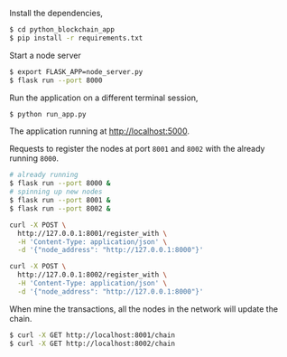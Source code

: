 Install the dependencies,
```sh
$ cd python_blockchain_app
$ pip install -r requirements.txt
```

Start a node server

```sh
$ export FLASK_APP=node_server.py
$ flask run --port 8000
```

Run the application on a different terminal session,

```sh
$ python run_app.py
```

The application running at [http://localhost:5000](http://localhost:5000).

Requests to register the nodes at port `8001` and `8002` with the already running `8000`.

```sh
# already running
$ flask run --port 8000 &
# spinning up new nodes
$ flask run --port 8001 &
$ flask run --port 8002 &
```


```sh
curl -X POST \
  http://127.0.0.1:8001/register_with \
  -H 'Content-Type: application/json' \
  -d '{"node_address": "http://127.0.0.1:8000"}'
```

```sh
curl -X POST \
  http://127.0.0.1:8002/register_with \
  -H 'Content-Type: application/json' \
  -d '{"node_address": "http://127.0.0.1:8000"}'
```

When mine the transactions, all the nodes in the network will update the chain.

```sh
$ curl -X GET http://localhost:8001/chain
$ curl -X GET http://localhost:8002/chain
```